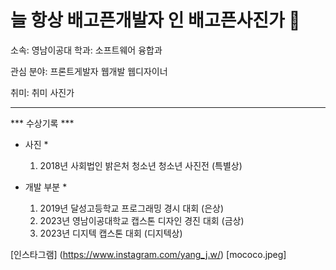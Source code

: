 # 늘 항상 배고픈개발자 인 배고픈사진가 👋

소속: 영남이공대
학과: 소프트웨어 융합과

관심 분야: 프론트게발자 웹개발 웹디자이너

취미: 취미 사진가

---

*** 수상기록 ***

* 사진 *
  1. 2018년 사회법인 밝은처 청소년 청소년 사진전 (특별상)

* 개발 부분 *
  1. 2019년 달성고등학교 프로그래밍 경시 대회 (은상)
  2. 2023년 영남이공대학교 캡스톤 디자인 경진 대회 (금상)
  3. 2023년 디지텍 캡스톤 대회 (디지텍상)
 
[인스타그램] (https://www.instagram.com/yang_j.w/)
[mococo.jpeg]
<!--
**yanglilla/yanglilla** is a ✨ _special_ ✨ repository because its `README.md` (this file) appears on your GitHub profile.

Here are some ideas to get you started:

- 🔭 I’m currently working on ...
- 🌱 I’m currently learning ...
- 👯 I’m looking to collaborate on ...
- 🤔 I’m looking for help with ...
- 💬 Ask me about ...
- 📫 How to reach me: ...
- 😄 Pronouns: ...
- ⚡ Fun fact: ...
-->
